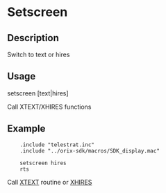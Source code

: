 # Setscreen

## Description

Switch to text or hires

## Usage

setscreen [text|hires]

Call XTEXT/XHIRES functions

## Example

```ca65
    .include "telestrat.inc"
    .include "../orix-sdk/macros/SDK_display.mac"

    setscreen hires
    rts
```

Call [XTEXT](../../../developer_manual/kernel/primitives/xtext) routine or [XHIRES](../../../developer_manual/kernel/primitives/xhires)
